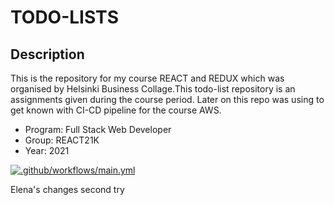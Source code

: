 # TODO-LISTS

## Description

This is the repository for my course REACT and REDUX which was organised by Helsinki Business Collage.This todo-list repository is an assignments given during the course period. Later on this repo was using to get known with CI-CD pipeline for the course AWS.

- Program: Full Stack Web Developer
- Group: REACT21K
- Year: 2021

[![.github/workflows/main.yml](https://github.com/sagar-aryal/todo-list/actions/workflows/main.yml/badge.svg)](https://github.com/sagar-aryal/todo-list/actions/workflows/main.yml)


Elena's changes second try
